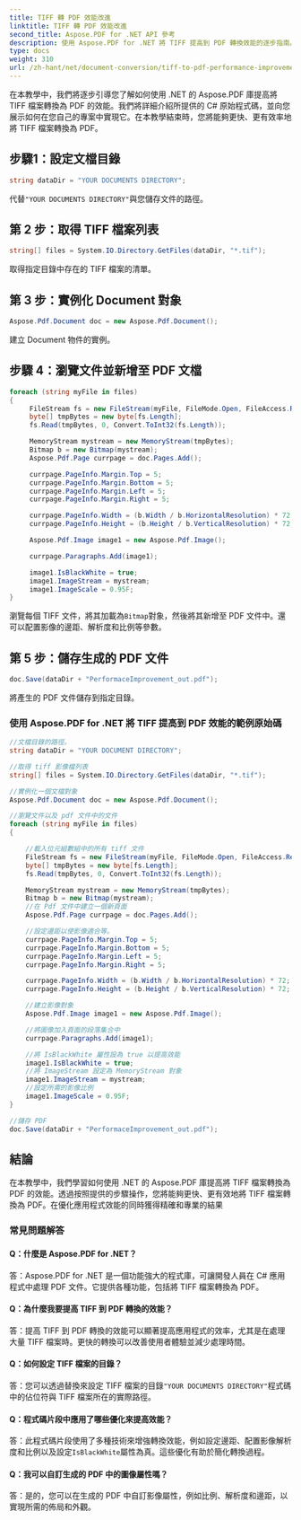 ```yaml
---
title: TIFF 轉 PDF 效能改進
linktitle: TIFF 轉 PDF 效能改進
second_title: Aspose.PDF for .NET API 參考
description: 使用 Aspose.PDF for .NET 將 TIFF 提高到 PDF 轉換效能的逐步指南。
type: docs
weight: 310
url: /zh-hant/net/document-conversion/tiff-to-pdf-performance-improvement/
---
```

在本教學中，我們將逐步引導您了解如何使用 .NET 的 Aspose.PDF 庫提高將 TIFF 檔案轉換為 PDF 的效能。我們將詳細介紹所提供的 C# 原始程式碼，並向您展示如何在您自己的專案中實現它。在本教學結束時，您將能夠更快、更有效率地將 TIFF 檔案轉換為 PDF。

## 步驟1：設定文檔目錄
```csharp
string dataDir = "YOUR DOCUMENTS DIRECTORY";
```
代替`"YOUR DOCUMENTS DIRECTORY"`與您儲存文件的路徑。

## 第 2 步：取得 TIFF 檔案列表
```csharp
string[] files = System.IO.Directory.GetFiles(dataDir, "*.tif");
```
取得指定目錄中存在的 TIFF 檔案的清單。

## 第 3 步：實例化 Document 對象
```csharp
Aspose.Pdf.Document doc = new Aspose.Pdf.Document();
```
建立 Document 物件的實例。

## 步驟 4：瀏覽文件並新增至 PDF 文檔
```csharp
foreach (string myFile in files)
{
     FileStream fs = new FileStream(myFile, FileMode.Open, FileAccess.Read);
     byte[] tmpBytes = new byte[fs.Length];
     fs.Read(tmpBytes, 0, Convert.ToInt32(fs.Length));

     MemoryStream mystream = new MemoryStream(tmpBytes);
     Bitmap b = new Bitmap(mystream);
     Aspose.Pdf.Page currpage = doc.Pages.Add();

     currpage.PageInfo.Margin.Top = 5;
     currpage.PageInfo.Margin.Bottom = 5;
     currpage.PageInfo.Margin.Left = 5;
     currpage.PageInfo.Margin.Right = 5;

     currpage.PageInfo.Width = (b.Width / b.HorizontalResolution) * 72;
     currpage.PageInfo.Height = (b.Height / b.VerticalResolution) * 72;

     Aspose.Pdf.Image image1 = new Aspose.Pdf.Image();

     currpage.Paragraphs.Add(image1);

     image1.IsBlackWhite = true;
     image1.ImageStream = mystream;
     image1.ImageScale = 0.95F;
}
```
瀏覽每個 TIFF 文件，將其加載為`Bitmap`對象，然後將其新增至 PDF 文件中。還可以配置影像的邊距、解析度和比例等參數。

## 第 5 步：儲存生成的 PDF 文件
```csharp
doc.Save(dataDir + "PerformaceImprovement_out.pdf");
```
將產生的 PDF 文件儲存到指定目錄。

### 使用 Aspose.PDF for .NET 將 TIFF 提高到 PDF 效能的範例原始碼

```csharp
//文檔目錄的路徑。
string dataDir = "YOUR DOCUMENT DIRECTORY";

//取得 tiff 影像檔列表
string[] files = System.IO.Directory.GetFiles(dataDir, "*.tif");

//實例化一個文檔對象
Aspose.Pdf.Document doc = new Aspose.Pdf.Document();

//瀏覽文件以及 pdf 文件中的文件
foreach (string myFile in files)
{

	//載入位元組數組中的所有 tiff 文件
	FileStream fs = new FileStream(myFile, FileMode.Open, FileAccess.Read);
	byte[] tmpBytes = new byte[fs.Length];
	fs.Read(tmpBytes, 0, Convert.ToInt32(fs.Length));

	MemoryStream mystream = new MemoryStream(tmpBytes);
	Bitmap b = new Bitmap(mystream);
	//在 Pdf 文件中建立一個新頁面
	Aspose.Pdf.Page currpage = doc.Pages.Add();

	//設定邊距以使影像適合等。
	currpage.PageInfo.Margin.Top = 5;
	currpage.PageInfo.Margin.Bottom = 5;
	currpage.PageInfo.Margin.Left = 5;
	currpage.PageInfo.Margin.Right = 5;

	currpage.PageInfo.Width = (b.Width / b.HorizontalResolution) * 72;
	currpage.PageInfo.Height = (b.Height / b.VerticalResolution) * 72;

	//建立影像對象
	Aspose.Pdf.Image image1 = new Aspose.Pdf.Image();

	//將圖像加入頁面的段落集合中
	currpage.Paragraphs.Add(image1);

	//將 IsBlackWhite 屬性設為 true 以提高效能
	image1.IsBlackWhite = true;
	//將 ImageStream 設定為 MemoryStream 對象
	image1.ImageStream = mystream;
	//設定所需的影像比例
	image1.ImageScale = 0.95F;
}

//儲存 PDF
doc.Save(dataDir + "PerformaceImprovement_out.pdf");
```

## 結論
在本教學中，我們學習如何使用 .NET 的 Aspose.PDF 庫提高將 TIFF 檔案轉換為 PDF 的效能。透過按照提供的步驟操作，您將能夠更快、更有效地將 TIFF 檔案轉換為 PDF。在優化應用程式效能的同時獲得精確和專業的結果

### 常見問題解答

#### Q：什麼是 Aspose.PDF for .NET？

答：Aspose.PDF for .NET 是一個功能強大的程式庫，可讓開發人員在 C# 應用程式中處理 PDF 文件。它提供各種功能，包括將 TIFF 檔案轉換為 PDF。

#### Q：為什麼我要提高 TIFF 到 PDF 轉換的效能？

答：提高 TIFF 到 PDF 轉換的效能可以顯著提高應用程式的效率，尤其是在處理大量 TIFF 檔案時。更快的轉換可以改善使用者體驗並減少處理時間。

#### Q：如何設定 TIFF 檔案的目錄？

答：您可以透過替換來設定 TIFF 檔案的目錄`"YOUR DOCUMENTS DIRECTORY"`程式碼中的佔位符與 TIFF 檔案所在的實際路徑。

#### Q：程式碼片段中應用了哪些優化來提高效能？

答：此程式碼片段使用了多種技術來增強轉換效能，例如設定邊距、配置影像解析度和比例以及設定`IsBlackWhite`屬性為真。這些優化有助於簡化轉換過程。

#### Q：我可以自訂生成的 PDF 中的圖像屬性嗎？

答：是的，您可以在生成的 PDF 中自訂影像屬性，例如比例、解析度和邊距，以實現所需的佈局和外觀。